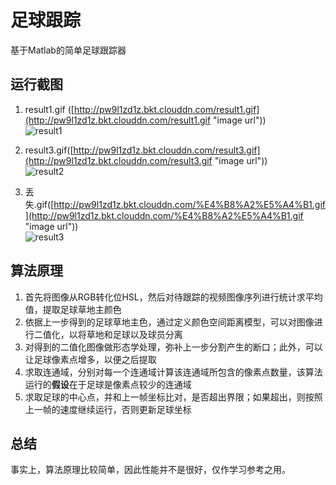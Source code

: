 # 足球跟踪
基于Matlab的简单足球跟踪器

## 运行截图
1. result1.gif ([http://pw9l1zd1z.bkt.clouddn.com/result1.gif](http://pw9l1zd1z.bkt.clouddn.com/result1.gif "image url"))  
![result1](https://raw.githubusercontent.com/cporoske/football-traker/master/result1.gif "image not loaded")

2. result3.gif([http://pw9l1zd1z.bkt.clouddn.com/result3.gif](http://pw9l1zd1z.bkt.clouddn.com/result3.gif "image url"))  
![result2](https://raw.githubusercontent.com/cporoske/football-traker/master/result3.gif  "image not loaded")

3. 丢失.gif([http://pw9l1zd1z.bkt.clouddn.com/%E4%B8%A2%E5%A4%B1.gif](http://pw9l1zd1z.bkt.clouddn.com/%E4%B8%A2%E5%A4%B1.gif  "image url"))  
![result3](https://raw.githubusercontent.com/cporoske/football-traker/master/%E4%B8%A2%E5%A4%B1.gif  "image not loaded")

## 算法原理
1. 首先将图像从RGB转化位HSL，然后对待跟踪的视频图像序列进行统计求平均值，提取足球草地主颜色
2. 依据上一步得到的足球草地主色，通过定义颜色空间距离模型，可以对图像进行二值化，以将草地和足球以及球员分离
3. 对得到的二值化图像做形态学处理，弥补上一步分割产生的断口；此外，可以让足球像素点增多，以便之后提取
4. 求取连通域，分别对每一个连通域计算该连通域所包含的像素点数量，该算法运行的**假设**在于足球是像素点较少的连通域
5. 求取足球的中心点，并和上一帧坐标比对，是否超出界限；如果超出，则按照上一帧的速度继续运行，否则更新足球坐标

## 总结
事实上，算法原理比较简单，因此性能并不是很好，仅作学习参考之用。